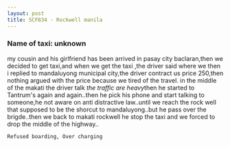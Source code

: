 ```yaml
---
layout: post
title: SCF834 - Rockwell manila
---
```


### Name of taxi: unknown

my cousin and his girlfriend has been arrived in pasay city baclaran,then we decided to get taxi,and when we get the taxi ,the driver said where we then i replied to mandaluyong municipal city,the driver contract us price 250,then nothing argued with the price because we tired of the travel. in the middle of the makati the driver talk *the traffic are heavy*then he started to Tantrum's again and again..then he pick his phone and start talking to someone,he not aware on anti distractive law..until we reach the rock well that supposed to be the shorcut to mandaluyong..but he pass over the brigde..then we back to makati rockwell he stop the taxi and we forced to drop the middle of the highway..

```Refused boarding, Over charging```
